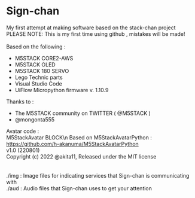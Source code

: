 # Sign-chan
My first attempt at making software based on the stack-chan project<br>
PLEASE NOTE: This is my first time using github , mistakes will be made! <br>
<br>
Based on the following : <br>
- M5STACK CORE2-AWS
- M5STACK OLED
- M5STACK 180 SERVO
- Lego Technic parts
- Visual Studio Code
- UiFlow Micropython firmware v. 1.10.9

Thanks to : <br>
- The M5STACK community on TWITTER ( @M5STACK )
- @mongonta555


Avatar code : <br>
 M5StackAvatar BLOCK\n
 Based on M5StackAvatarPython : https://github.com/h-akanuma/M5StackAvatarPython <br>
 v1.0 (220801)<br>
 Copyright (c) 2022 @akita11, Released under the MIT license<br>
<br>
<br>
./img : Image files for indicating services that Sign-chan is communicating with<br>
./aud : Audio files that Sign-chan uses to get your attention<br>
<br>

